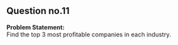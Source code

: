 ## Question no.11
**Problem Statement:**  
Find the top 3 most profitable companies in each industry.